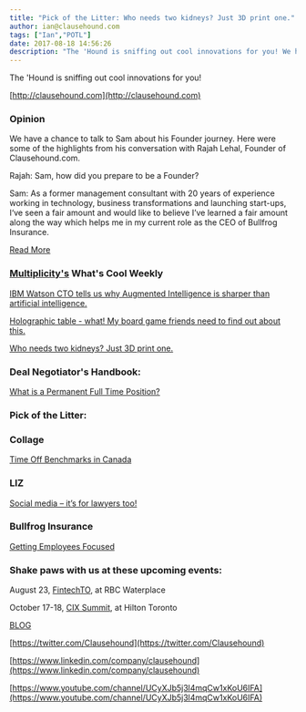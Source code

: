 ```yaml
---
title: "Pick of the Litter: Who needs two kidneys? Just 3D print one."
author: ian@clausehound.com
tags: ["Ian","POTL"]
date: 2017-08-18 14:56:26
description: "The 'Hound is sniffing out cool innovations for you! We have a chance to talk to Sam about his Founder journey. Here were some of the highlights from his conversation with Rajah Lehal, Founder of Clausehound.com."
---
```


The 'Hound is sniffing out cool innovations for you!

[http://clausehound.com](http://clausehound.com)

### Opinion

 We have a chance to talk to Sam about his Founder journey. Here were some of the highlights from his conversation with Rajah Lehal, Founder of Clausehound.com.
 
Rajah: Sam, how did you prepare to be a Founder? 

Sam: As a former management consultant with 20 years of experience working in technology, business transformations and launching start-ups, I‘ve seen a fair amount and would like to believe I’ve learned a fair amount along the way which helps me in my current role as the CEO of Bullfrog Insurance. 

[Read More](https://blog.clausehound.com/conversation-with-a-ceo-sam-natur-of-bullfrog-insurance/)

### [Multiplicity's](http://multiplicity.media) What's Cool Weekly



[IBM Watson CTO tells us why Augmented Intelligence is sharper than artificial intelligence.](http://sea.pcmag.com/feature/16986/ibm-watson-cto-on-why-augmented-intelligence-beats-ai)



[Holographic table - what! My board game friends need to find out about this.](https://www.extremetech.com/extreme/254215-first-true-multi-user-holographic-table-built)



[Who needs two kidneys? Just 3D print one. ](https://3dprintingindustry.com/news/oxford-bristol-deliver-new-high-resolution-method-3d-bioprinting-live-tissues-120161/)



### Deal Negotiator's Handbook: 

[ What is a Permanent Full Time Position? ](https://blog.clausehound.com/what-is-a-permanent-full-time-position/)

### Pick of the Litter:



### Collage 

[ Time Off Benchmarks in Canada](https://blog.clausehound.com/time-off-benchmarks-in-canada/)



### LIZ 

[ Social media – it’s for lawyers too!](https://blog.clausehound.com/social-media-its-for-lawyers-too/)



### Bullfrog Insurance 

[Getting Employees Focused](https://blog.clausehound.com/getting-employees-focused/)

### Shake paws with us at these upcoming events: 

August 23, [FintechTO](https://blog.clausehound.com/fintechto-a-community-for-innovators-in-the-financial-technology-sector/), at RBC Waterplace

October 17-18, [CIX Summit](https://blog.clausehound.com/cix-summit-connect-with-canadas-top-innovators-investors-enablers/), at Hilton Toronto

[BLOG](http://blog.clausehound.com)

[https://twitter.com/Clausehound](https://twitter.com/Clausehound)

[https://www.linkedin.com/company/clausehound](https://www.linkedin.com/company/clausehound)

[https://www.youtube.com/channel/UCyXJb5j3l4mqCw1xKoU6IFA](https://www.youtube.com/channel/UCyXJb5j3l4mqCw1xKoU6IFA)

